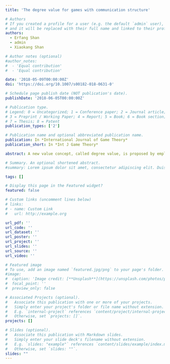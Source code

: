 ```yaml
---
title: 'The degree value for games with communication structure'

# Authors
# If you created a profile for a user (e.g. the default `admin` user), write the username (folder name) here
# and it will be replaced with their full name and linked to their profile.
authors:
  - Erfang Shan
  - admin
  - Xiaokang Shan

# Author notes (optional)
#author_notes:
#  - 'Equal contribution'
#  - 'Equal contribution'

date: '2018-05-09T00:00:00Z'
doi: 'https://doi.org/10.1007/s00182-018-0631-0'

# Schedule page publish date (NOT publication's date).
publishDate: '2018-06-05T00:00:00Z'

# Publication type.
# Legend: 0 = Uncategorized; 1 = Conference paper; 2 = Journal article;
# 3 = Preprint / Working Paper; 4 = Report; 5 = Book; 6 = Book section;
# 7 = Thesis; 8 = Patent
publication_types: ['2']

# Publication name and optional abbreviated publication name.
publication: In *International Journal of Game Theory*
publication_short: In *Int J Game Theory*

abstract: A new value concept, called degree value, is proposed by employing the degree game induced by an original game for hypergraph communication situations (including graph communication situations). We provide an axiomatic characterization of the degree value for arbitrary hypergraph communication situations by applying component efficiency and balanced conference contributions, which is a natural extension of balanced link contributions introduced in Slikker (Int J Game Theory 33:505–514, 2005) for graph communication situations. By comparing the degree value with the position value and the Myerson value, it is verified that the degree value is a new allocation rule that differs from both the Myerson value and the position value, and the degree value highlights the important role of the degree of a player in hypergraph communication situations. Particularly, in a uniform hypergraph communication situation, where every conference contains the same number of players, we show that the degree value coincides with the position value.

# Summary. An optional shortened abstract.
#summary: Lorem ipsum dolor sit amet, consectetur adipiscing elit. Duis posuere tellus ac convallis placerat. Proin tincidunt magna sed ex sollicitudin condimentum.

tags: []

# Display this page in the Featured widget?
featured: false

# Custom links (uncomment lines below)
# links:
# - name: Custom Link
#   url: http://example.org

url_pdf: ''
url_code: ''
url_dataset: ''
url_poster: ''
url_project: ''
url_slides: ''
url_source: ''
url_video: ''

# Featured image
# To use, add an image named `featured.jpg/png` to your page's folder.
#image:
#  caption: 'Image credit: [**Unsplash**](https://unsplash.com/photos/pLCdAaMFLTE)'
#  focal_point: ''
#  preview_only: false

# Associated Projects (optional).
#   Associate this publication with one or more of your projects.
#   Simply enter your project's folder or file name without extension.
#   E.g. `internal-project` references `content/project/internal-project/index.md`.
#   Otherwise, set `projects: []`.
projects: []

# Slides (optional).
#   Associate this publication with Markdown slides.
#   Simply enter your slide deck's filename without extension.
#   E.g. `slides: "example"` references `content/slides/example/index.md`.
#   Otherwise, set `slides: ""`.
slides: ""
---
```


<!-- {{% callout note %}}
 Click the _Cite_ button above to demo the feature to enable visitors to import publication metadata into their reference management software.
{{% /callout %}}

{{% callout note %}}
Create your slides in Markdown - click the _Slides_ button to check out the example.
{{% /callout %}}

Supplementary notes can be added here, including [code, math, and images](https://wowchemy.com/docs/writing-markdown-latex/). -->
